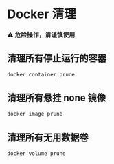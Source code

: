 # Docker 清理

**⚠️ 危险操作，请谨慎使用**

## 清理所有停止运行的容器

```bash
docker container prune
```

## 清理所有悬挂 none 镜像

```bash
docker image prune
```

## 清理所有无用数据卷

```bash
docker volume prune
```
